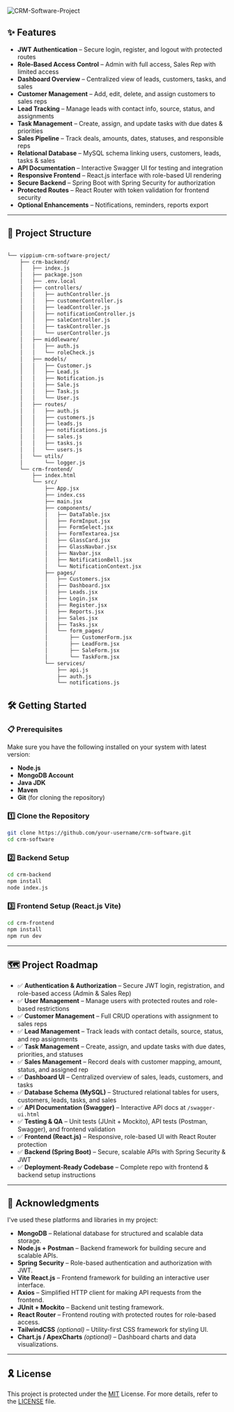 ![CRM-Software-Project](https://socialify.git.ci/vippium/CRM-Software-Project/image?custom_description=&custom_language=React&description=1&font=Jost&language=1&name=1&pattern=Transparent&theme=Auto)

## ✨ Features

- **JWT Authentication** – Secure login, register, and logout with protected routes
- **Role-Based Access Control** – Admin with full access, Sales Rep with limited access
- **Dashboard Overview** – Centralized view of leads, customers, tasks, and sales
- **Customer Management** – Add, edit, delete, and assign customers to sales reps
- **Lead Tracking** – Manage leads with contact info, source, status, and assignments
- **Task Management** – Create, assign, and update tasks with due dates & priorities
- **Sales Pipeline** – Track deals, amounts, dates, statuses, and responsible reps
- **Relational Database** – MySQL schema linking users, customers, leads, tasks & sales
- **API Documentation** – Interactive Swagger UI for testing and integration
- **Responsive Frontend** – React.js interface with role-based UI rendering
- **Secure Backend** – Spring Boot with Spring Security for authorization
- **Protected Routes** – React Router with token validation for frontend security
- **Optional Enhancements** – Notifications, reminders, reports export

---

## 📁 Project Structure

```sh

└── vippium-crm-software-project/
    ├── crm-backend/
    │   ├── index.js
    │   ├── package.json
    │   ├── .env.local
    │   ├── controllers/
    │   │   ├── authController.js
    │   │   ├── customerController.js
    │   │   ├── leadController.js
    │   │   ├── notificationController.js
    │   │   ├── saleController.js
    │   │   ├── taskController.js
    │   │   └── userController.js
    │   ├── middleware/
    │   │   ├── auth.js
    │   │   └── roleCheck.js
    │   ├── models/
    │   │   ├── Customer.js
    │   │   ├── Lead.js
    │   │   ├── Notification.js
    │   │   ├── Sale.js
    │   │   ├── Task.js
    │   │   └── User.js
    │   ├── routes/
    │   │   ├── auth.js
    │   │   ├── customers.js
    │   │   ├── leads.js
    │   │   ├── notifications.js
    │   │   ├── sales.js
    │   │   ├── tasks.js
    │   │   └── users.js
    │   └── utils/
    │       └── logger.js
    └── crm-frontend/
        ├── index.html
        └── src/
            ├── App.jsx
            ├── index.css
            ├── main.jsx
            ├── components/
            │   ├── DataTable.jsx
            │   ├── FormInput.jsx
            │   ├── FormSelect.jsx
            │   ├── FormTextarea.jsx
            │   ├── GlassCard.jsx
            │   ├── GlassNavbar.jsx
            │   ├── Navbar.jsx
            │   ├── NotificationBell.jsx
            │   └── NotificationContext.jsx
            ├── pages/
            │   ├── Customers.jsx
            │   ├── Dashboard.jsx
            │   ├── Leads.jsx
            │   ├── Login.jsx
            │   ├── Register.jsx
            │   ├── Reports.jsx
            │   ├── Sales.jsx
            │   ├── Tasks.jsx
            │   └── form_pages/
            │       ├── CustomerForm.jsx
            │       ├── LeadForm.jsx
            │       ├── SaleForm.jsx
            │       └── TaskForm.jsx
            └── services/
                ├── api.js
                ├── auth.js
                └── notifications.js

```

## 🛠️ Getting Started

### 📋 Prerequisites  
Make sure you have the following installed on your system with latest version:  
- **Node.js**
- **MongoDB Account**
- **Java JDK** 
- **Maven** 
- **Git** (for cloning the repository)

### 1️⃣ Clone the Repository  
```sh
git clone https://github.com/your-username/crm-software.git
cd crm-software
```

### 2️⃣ Backend Setup
```sh
cd crm-backend
npm install
node index.js
```

### 3️⃣ Frontend Setup (React.js Vite)
```sh
cd crm-frontend
npm install
npm run dev
```
---

## 🗺️ Project Roadmap  

- ✅ **Authentication & Authorization** – Secure JWT login, registration, and role-based access (Admin & Sales Rep)  
- ✅ **User Management** – Manage users with protected routes and role-based restrictions  
- ✅ **Customer Management** – Full CRUD operations with assignment to sales reps  
- ✅ **Lead Management** – Track leads with contact details, source, status, and rep assignments  
- ✅ **Task Management** – Create, assign, and update tasks with due dates, priorities, and statuses  
- ✅ **Sales Management** – Record deals with customer mapping, amount, status, and assigned rep  
- ✅ **Dashboard UI** – Centralized overview of sales, leads, customers, and tasks  
- ✅ **Database Schema (MySQL)** – Structured relational tables for users, customers, leads, tasks, and sales  
- ✅ **API Documentation (Swagger)** – Interactive API docs at `/swagger-ui.html`  
- ✅ **Testing & QA** – Unit tests (JUnit + Mockito), API tests (Postman, Swagger), and frontend validation  
- ✅ **Frontend (React.js)** – Responsive, role-based UI with React Router protection  
- ✅ **Backend (Spring Boot)** – Secure, scalable APIs with Spring Security & JWT  
- ✅ **Deployment-Ready Codebase** – Complete repo with frontend & backend setup instructions  

---

## 🙌 Acknowledgments  

I've used these platforms and libraries in my project:  

- **MongoDB** – Relational database for structured and scalable data storage.  
- **Node.js + Postman** – Backend framework for building secure and scalable APIs.  
- **Spring Security** – Role-based authentication and authorization with JWT.  
- **Vite React.js** – Frontend framework for building an interactive user interface.  
- **Axios** – Simplified HTTP client for making API requests from the frontend.   
- **JUnit + Mockito** – Backend unit testing framework.  
- **React Router** – Frontend routing with protected routes for role-based access.  
- **TailwindCSS** *(optional)* – Utility-first CSS framework for styling UI.  
- **Chart.js / ApexCharts** *(optional)* – Dashboard charts and data visualizations.  

---

## 🎗 License  

This project is protected under the [MIT](https://choosealicense.com/licenses/mit/) License. For more details, refer to the [LICENSE]([./LICENSE](https://github.com/vippium/CRM-Software-Project/blob/master/LICENSE.md)) file.  
